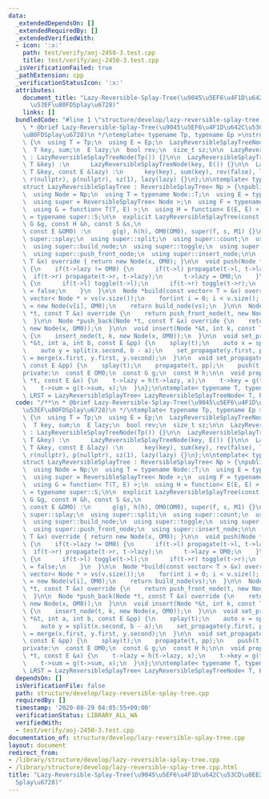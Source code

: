 ```yaml
---
data:
  _extendedDependsOn: []
  _extendedRequiredBy: []
  _extendedVerifiedWith:
  - icon: ':x:'
    path: test/verify/aoj-2450-3.test.cpp
    title: test/verify/aoj-2450-3.test.cpp
  _isVerificationFailed: true
  _pathExtension: cpp
  _verificationStatusIcon: ':x:'
  attributes:
    document_title: "Lazy-Reversible-Splay-Tree(\u9045\u5EF6\u4F1D\u642C\u53CD\u8EE2\
      \u53EF\u80FDSplay\u6728)"
    links: []
  bundledCode: "#line 1 \"structure/develop/lazy-reversible-splay-tree.cpp\"\n/**\n\
    \ * @brief Lazy-Reversible-Splay-Tree(\u9045\u5EF6\u4F1D\u642C\u53CD\u8EE2\u53EF\
    \u80FDSplay\u6728)\n */\ntemplate< typename Tp, typename Ep >\nstruct LazyReversibleSplayTreeNode\
    \ {\n  using T = Tp;\n  using E = Ep;\n  LazyReversibleSplayTreeNode *l, *r, *p;\n\
    \  T key, sum;\n  E lazy;\n  bool rev;\n  size_t sz;\n\n  LazyReversibleSplayTreeNode()\
    \ : LazyReversibleSplayTreeNode(Tp()) {}\n\n  LazyReversibleSplayTreeNode(const\
    \ T &key) :\n      LazyReversibleSplayTreeNode(key, E()) {}\n\n  LazyReversibleSplayTreeNode(const\
    \ T &key, const E &lazy) :\n      key(key), sum(key), rev(false), l(nullptr),\
    \ r(nullptr), p(nullptr), sz(1), lazy(lazy) {}\n};\n\ntemplate< typename Np >\n\
    struct LazyReversibleSplayTree : ReversibleSplayTree< Np > {\npublic:\npublic:\n\
    \  using Node = Np;\n  using T = typename Node::T;\n  using E = typename Node::E;\n\
    \  using super = ReversibleSplayTree< Node >;\n  using F = typename super::F;\n\
    \  using G = function< T(T, E) >;\n  using H = function< E(E, E) >;\n  using S\
    \ = typename super::S;\n\n  explicit LazyReversibleSplayTree(const F &f, const\
    \ G &g, const H &h, const S &s,\n                                   const T &M1,\
    \ const E &OM0) :\n      g(g), h(h), OM0(OM0), super(f, s, M1) {}\n\n\n  using\
    \ super::splay;\n  using super::split;\n  using super::count;\n  using super::merge;\n\
    \  using super::build_node;\n  using super::toggle;\n  using super::push_back_node;\n\
    \  using super::push_front_node;\n  using super::insert_node;\n\n  Node *alloc(const\
    \ T &x) override { return new Node(x, OM0); }\n\n  void push(Node *t) override\
    \ {\n    if(t->lazy != OM0) {\n      if(t->l) propagate(t->l, t->lazy);\n    \
    \  if(t->r) propagate(t->r, t->lazy);\n      t->lazy = OM0;\n    }\n    if(t->rev)\
    \ {\n      if(t->l) toggle(t->l);\n      if(t->r) toggle(t->r);\n      t->rev\
    \ = false;\n    }\n  }\n\n  Node *build(const vector< T > &v) override {\n   \
    \ vector< Node * > vs(v.size());\n    for(int i = 0; i < v.size(); i++) vs[i]\
    \ = new Node(v[i], OM0);\n    return build_node(vs);\n  }\n\n  Node *push_front(Node\
    \ *t, const T &x) override {\n    return push_front_node(t, new Node(x, OM0));\n\
    \  }\n\n  Node *push_back(Node *t, const T &x) override {\n    return push_back_node(t,\
    \ new Node(x, OM0));\n  }\n\n  void insert(Node *&t, int k, const T &x) override\
    \ {\n    insert_node(t, k, new Node(x, OM0));\n  }\n\n  void set_propagate(Node\
    \ *&t, int a, int b, const E &pp) {\n    splay(t);\n    auto x = split(t, a);\n\
    \    auto y = split(x.second, b - a);\n    set_propagate(y.first, pp);\n    t\
    \ = merge(x.first, y.first, y.second);\n  }\n\n  void set_propagate(Node *&t,\
    \ const E &pp) {\n    splay(t);\n    propagate(t, pp);\n    push(t);\n  }\n\n\
    private:\n  const E OM0;\n  const G g;\n  const H h;\n\n  void propagate(Node\
    \ *t, const E &x) {\n    t->lazy = h(t->lazy, x);\n    t->key = g(t->key, x);\n\
    \    t->sum = g(t->sum, x);\n  }\n};\n\ntemplate< typename T, typename E >\nusing\
    \ LRST = LazyReversibleSplayTree< LazyReversibleSplayTreeNode< T, E > >;\n"
  code: "/**\n * @brief Lazy-Reversible-Splay-Tree(\u9045\u5EF6\u4F1D\u642C\u53CD\u8EE2\
    \u53EF\u80FDSplay\u6728)\n */\ntemplate< typename Tp, typename Ep >\nstruct LazyReversibleSplayTreeNode\
    \ {\n  using T = Tp;\n  using E = Ep;\n  LazyReversibleSplayTreeNode *l, *r, *p;\n\
    \  T key, sum;\n  E lazy;\n  bool rev;\n  size_t sz;\n\n  LazyReversibleSplayTreeNode()\
    \ : LazyReversibleSplayTreeNode(Tp()) {}\n\n  LazyReversibleSplayTreeNode(const\
    \ T &key) :\n      LazyReversibleSplayTreeNode(key, E()) {}\n\n  LazyReversibleSplayTreeNode(const\
    \ T &key, const E &lazy) :\n      key(key), sum(key), rev(false), l(nullptr),\
    \ r(nullptr), p(nullptr), sz(1), lazy(lazy) {}\n};\n\ntemplate< typename Np >\n\
    struct LazyReversibleSplayTree : ReversibleSplayTree< Np > {\npublic:\npublic:\n\
    \  using Node = Np;\n  using T = typename Node::T;\n  using E = typename Node::E;\n\
    \  using super = ReversibleSplayTree< Node >;\n  using F = typename super::F;\n\
    \  using G = function< T(T, E) >;\n  using H = function< E(E, E) >;\n  using S\
    \ = typename super::S;\n\n  explicit LazyReversibleSplayTree(const F &f, const\
    \ G &g, const H &h, const S &s,\n                                   const T &M1,\
    \ const E &OM0) :\n      g(g), h(h), OM0(OM0), super(f, s, M1) {}\n\n\n  using\
    \ super::splay;\n  using super::split;\n  using super::count;\n  using super::merge;\n\
    \  using super::build_node;\n  using super::toggle;\n  using super::push_back_node;\n\
    \  using super::push_front_node;\n  using super::insert_node;\n\n  Node *alloc(const\
    \ T &x) override { return new Node(x, OM0); }\n\n  void push(Node *t) override\
    \ {\n    if(t->lazy != OM0) {\n      if(t->l) propagate(t->l, t->lazy);\n    \
    \  if(t->r) propagate(t->r, t->lazy);\n      t->lazy = OM0;\n    }\n    if(t->rev)\
    \ {\n      if(t->l) toggle(t->l);\n      if(t->r) toggle(t->r);\n      t->rev\
    \ = false;\n    }\n  }\n\n  Node *build(const vector< T > &v) override {\n   \
    \ vector< Node * > vs(v.size());\n    for(int i = 0; i < v.size(); i++) vs[i]\
    \ = new Node(v[i], OM0);\n    return build_node(vs);\n  }\n\n  Node *push_front(Node\
    \ *t, const T &x) override {\n    return push_front_node(t, new Node(x, OM0));\n\
    \  }\n\n  Node *push_back(Node *t, const T &x) override {\n    return push_back_node(t,\
    \ new Node(x, OM0));\n  }\n\n  void insert(Node *&t, int k, const T &x) override\
    \ {\n    insert_node(t, k, new Node(x, OM0));\n  }\n\n  void set_propagate(Node\
    \ *&t, int a, int b, const E &pp) {\n    splay(t);\n    auto x = split(t, a);\n\
    \    auto y = split(x.second, b - a);\n    set_propagate(y.first, pp);\n    t\
    \ = merge(x.first, y.first, y.second);\n  }\n\n  void set_propagate(Node *&t,\
    \ const E &pp) {\n    splay(t);\n    propagate(t, pp);\n    push(t);\n  }\n\n\
    private:\n  const E OM0;\n  const G g;\n  const H h;\n\n  void propagate(Node\
    \ *t, const E &x) {\n    t->lazy = h(t->lazy, x);\n    t->key = g(t->key, x);\n\
    \    t->sum = g(t->sum, x);\n  }\n};\n\ntemplate< typename T, typename E >\nusing\
    \ LRST = LazyReversibleSplayTree< LazyReversibleSplayTreeNode< T, E > >;\n"
  dependsOn: []
  isVerificationFile: false
  path: structure/develop/lazy-reversible-splay-tree.cpp
  requiredBy: []
  timestamp: '2020-08-29 04:05:55+09:00'
  verificationStatus: LIBRARY_ALL_WA
  verifiedWith:
  - test/verify/aoj-2450-3.test.cpp
documentation_of: structure/develop/lazy-reversible-splay-tree.cpp
layout: document
redirect_from:
- /library/structure/develop/lazy-reversible-splay-tree.cpp
- /library/structure/develop/lazy-reversible-splay-tree.cpp.html
title: "Lazy-Reversible-Splay-Tree(\u9045\u5EF6\u4F1D\u642C\u53CD\u8EE2\u53EF\u80FD\
  Splay\u6728)"
---
```


